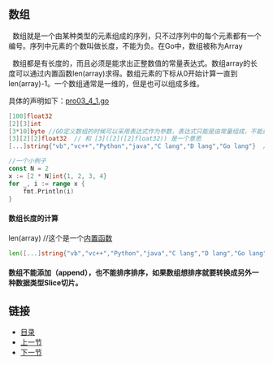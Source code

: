 ## 数组
&nbsp;&nbsp;数组就是一个由某种类型的元素组成的序列，只不过序列中的每个元素都有一个编号。序列中元素的个数叫做长度，不能为负。在Go中，数组被称为Array

&nbsp;&nbsp;数组都是有长度的，而且必须是能求出正整数值的常量表达式。数组array的长度可以通过内置函数len(array)求得。数组元素的下标从0开始计算一直到len(array)-1。一个数组通常是一维的，但是也可以组成多维。

具体的声明如下：[pro03_4_1.go](https://github.com/sunnygocms/gobook/blob/master/src/go_lang_base/03/pro03_4_1.go)

```go
[100]float32
[2][3]int
[3*10]byte //GO定义数组的时候可以采用表达式作为参数，表达式只能是由常量组成，不能是变量
[3][2][2]float32  // 和 [3]([2]([2]float32)) 是一个意思
[...]string{"vb","vc++","Python","java","C lang","D lang","Go lang"}  //如果懒得自己数数组多长，可以采用这个方法定义

//一个小例子
const N = 2
x := [2 * N]int{1, 2, 3, 4}
for _, i := range x {
	fmt.Println(i)
}
```

#### 数组长度的计算
len(array) //这个是一个[内置函数](https://github.com/sunnygocms/gobook/blob/master/go_lang_base/04.3.md)

```go
len([...]string{"vb","vc++","Python","java","C lang","D lang","Go lang"})
```


#### 数组不能添加（append），也不能排序排序，如果数组想排序就要转换成另外一种数据类型Slice切片。

## 链接
- [目录](https://github.com/sunnygocms/gobook/blob/master/menu.md)
- [上一节](https://github.com/sunnygocms/gobook/blob/master/go_lang_base/03.3.md)
- [下一节](https://github.com/sunnygocms/gobook/blob/master/go_lang_base/03.5.md)